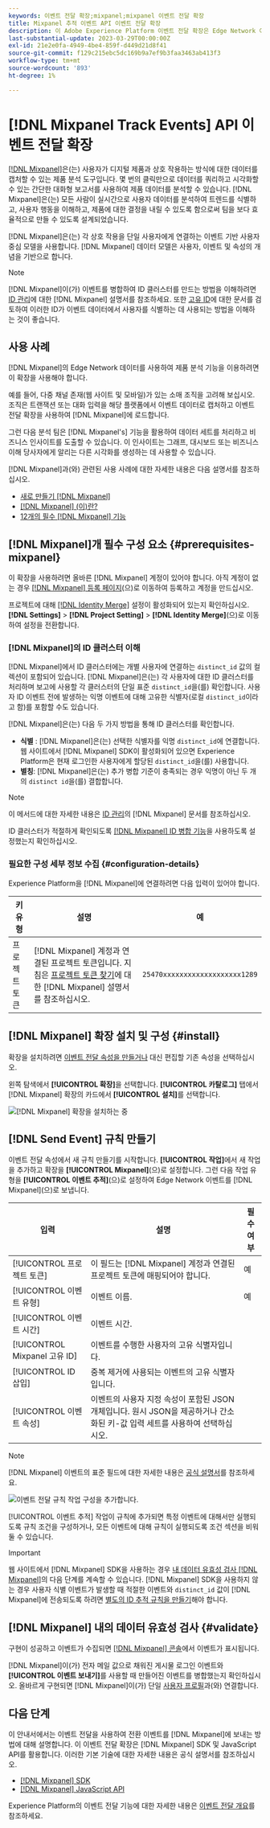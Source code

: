 ```yaml
---
keywords: 이벤트 전달 확장;mixpanel;mixpanel 이벤트 전달 확장
title: Mixpanel 추적 이벤트 API 이벤트 전달 확장
description: 이 Adobe Experience Platform 이벤트 전달 확장은 Edge Network 이벤트를 Mixpanel로 보냅니다.
last-substantial-update: 2023-03-29T00:00:00Z
exl-id: 21e2e0fa-4949-4be4-859f-d449d21d8f41
source-git-commit: f129c215ebc5dc169b9a7ef9b3faa3463ab413f3
workflow-type: tm+mt
source-wordcount: '893'
ht-degree: 1%

---
```


# [!DNL Mixpanel Track Events] API 이벤트 전달 확장

[[!DNL Mixpanel]](https://www.mixpanel.com)은(는) 사용자가 디지털 제품과 상호 작용하는 방식에 대한 데이터를 캡처할 수 있는 제품 분석 도구입니다. 몇 번의 클릭만으로 데이터를 쿼리하고 시각화할 수 있는 간단한 대화형 보고서를 사용하여 제품 데이터를 분석할 수 있습니다. [!DNL Mixpanel]은(는) 모든 사람이 실시간으로 사용자 데이터를 분석하여 트렌드를 식별하고, 사용자 행동을 이해하고, 제품에 대한 결정을 내릴 수 있도록 함으로써 팀을 보다 효율적으로 만들 수 있도록 설계되었습니다.

[!DNL Mixpanel]은(는) 각 상호 작용을 단일 사용자에게 연결하는 이벤트 기반 사용자 중심 모델을 사용합니다. [!DNL Mixpanel] 데이터 모델은 사용자, 이벤트 및 속성의 개념을 기반으로 합니다.

>[!NOTE]
>
>[!DNL Mixpanel]이(가) 이벤트를 병합하여 ID 클러스터를 만드는 방법을 이해하려면 [ID 관리](https://help.mixpanel.com/hc/en-us/articles/360041039771-Getting-Started-with-Identity-Management)에 대한 [!DNL Mixpanel] 설명서를 참조하세요. 또한 [고유 ID](https://help.mixpanel.com/hc/en-us/articles/115004509426-Distinct-ID-Creation-JavaScript-iOS-Android-)에 대한 문서를 검토하여 이러한 ID가 이벤트 데이터에서 사용자를 식별하는 데 사용되는 방법을 이해하는 것이 좋습니다.

## 사용 사례

[!DNL Mixpanel]의 Edge Network 데이터를 사용하여 제품 분석 기능을 이용하려면 이 확장을 사용해야 합니다.

예를 들어, 다중 채널 존재(웹 사이트 및 모바일)가 있는 소매 조직을 고려해 보십시오. 조직은 트랜잭션 또는 대화 입력을 해당 플랫폼에서 이벤트 데이터로 캡처하고 이벤트 전달 확장을 사용하여 [!DNL Mixpanel]에 로드합니다.

그런 다음 분석 팀은 [!DNL Mixpanel's] 기능을 활용하여 데이터 세트를 처리하고 비즈니스 인사이트를 도출할 수 있습니다. 이 인사이트는 그래프, 대시보드 또는 비즈니스 이해 당사자에게 알리는 다른 시각화를 생성하는 데 사용할 수 있습니다.

[!DNL Mixpanel]과(와) 관련된 사용 사례에 대한 자세한 내용은 다음 설명서를 참조하십시오.

* [새로 만들기 [!DNL Mixpanel]](https://docs.mixpanel.com/docs)
* [ [!DNL Mixpanel] (이)란?](https://developer.mixpanel.com/docs)
* [12개의 필수 [!DNL Mixpanel] 기능](https://mixpanel.com/blog/12-things-you-probably-didnt-know-you-could-do-with-mixpanel/)

## [!DNL Mixpanel]개 필수 구성 요소 {#prerequisites-mixpanel}

이 확장을 사용하려면 올바른 [!DNL Mixpanel] 계정이 있어야 합니다. 아직 계정이 없는 경우 [[!DNL Mixpanel] 등록 페이지](https://mixpanel.com/register/)&#x200B;(으)로 이동하여 등록하고 계정을 만드십시오.

프로젝트에 대해 [[!DNL Identity Merge]](https://help.mixpanel.com/hc/en-us/articles/9648680824852-ID-Merge-Implementation-Best-Practices) 설정이 활성화되어 있는지 확인하십시오. **[!DNL Settings]** > **[!DNL Project Setting]** > **[!DNL Identity Merge]**(으)로 이동하여 설정을 전환합니다.

### [!DNL Mixpanel]의 ID 클러스터 이해

[!DNL Mixpanel]에서 ID 클러스터에는 개별 사용자에 연결하는 `distinct_id` 값의 컬렉션이 포함되어 있습니다. [!DNL Mixpanel]은(는) 각 사용자에 대한 ID 클러스터를 처리하며 보고에 사용할 각 클러스터의 단일 표준 `distinct_id`을(를) 확인합니다. 사용자 ID 이벤트 전에 발생하는 익명 이벤트에 대해 고유한 식별자(로컬 `distinct_id`이라고 함)를 포함할 수도 있습니다.

[!DNL Mixpanel]은(는) 다음 두 가지 방법을 통해 ID 클러스터를 확인합니다.

* **식별** : [!DNL Mixpanel]은(는) 선택한 식별자를 익명 `distinct_id`에 연결합니다. 웹 사이트에서 [!DNL Mixpanel] SDK이 활성화되어 있으면 Experience Platform은 현재 로그인한 사용자에게 할당된 `distinct_id`을(를) 사용합니다.
* **별칭**: [!DNL Mixpanel]은(는) 추가 병합 기준이 충족되는 경우 익명이 아닌 두 개의 `distinct id`을(를) 결합합니다.

>[!NOTE]
>
>이 메서드에 대한 자세한 내용은 [ID 관리](https://help.mixpanel.com/hc/en-us/articles/360041039771-Getting-Started-with-Identity-Management#user-identification)의 [!DNL Mixpanel] 문서를 참조하십시오.
>
>ID 클러스터가 적절하게 확인되도록 [[!DNL Mixpanel] ID 병합 기능](#prerequisites-mixpanel)을 사용하도록 설정했는지 확인하십시오.

### 필요한 구성 세부 정보 수집 {#configuration-details}

Experience Platform을 [!DNL Mixpanel]에 연결하려면 다음 입력이 있어야 합니다.

| 키 유형 | 설명 | 예 |
| --- | --- | --- |
| 프로젝트 토큰 | [!DNL Mixpanel] 계정과 연결된 프로젝트 토큰입니다. 지침은 [프로젝트 토큰 찾기](https://help.mixpanel.com/hc/en-us/articles/115004502806-Find-Project-Token-)에 대한 [!DNL Mixpanel] 설명서를 참조하십시오. | `25470xxxxxxxxxxxxxxxxxxx1289` |

## [!DNL Mixpanel] 확장 설치 및 구성 {#install}

확장을 설치하려면 [이벤트 전달 속성을 만들거나](../../../ui/event-forwarding/overview.md#properties) 대신 편집할 기존 속성을 선택하십시오.

왼쪽 탐색에서 **[!UICONTROL 확장]**&#x200B;을 선택합니다. **[!UICONTROL 카탈로그]** 탭에서 [!DNL Mixpanel] 확장의 카드에서 **[!UICONTROL 설치]**&#x200B;를 선택합니다.

![[!DNL Mixpanel] 확장을 설치하는 중](../../../images/extensions/server/mixpanel/install-extension.png)

## [!DNL Send Event] 규칙 만들기

이벤트 전달 속성에서 새 규칙 만들기를 시작합니다. **[!UICONTROL 작업]**&#x200B;에서 새 작업을 추가하고 확장을 **[!UICONTROL Mixpanel]**(으)로 설정합니다. 그런 다음 작업 유형을 **[!UICONTROL 이벤트 추적]**(으)로 설정하여 Edge Network 이벤트를 [!DNL Mixpanel]&#x200B;(으)로 보냅니다.

| 입력 | 설명 | 필수 여부 |
| --- | --- | --- |
| [!UICONTROL 프로젝트 토큰] | 이 필드는 [!DNL Mixpanel] 계정과 연결된 프로젝트 토큰에 매핑되어야 합니다. | 예 |
| [!UICONTROL 이벤트 유형] | 이벤트 이름. | 예 |
| [!UICONTROL 이벤트 시간] | 이벤트 시간. | |
| [!UICONTROL Mixpanel 고유 ID] | 이벤트를 수행한 사용자의 고유 식별자입니다. | |
| [!UICONTROL ID 삽입] | 중복 제거에 사용되는 이벤트의 고유 식별자입니다. | |
| [!UICONTROL 이벤트 속성] | 이벤트의 사용자 지정 속성이 포함된 JSON 개체입니다. 원시 JSON을 제공하거나 간소화된 키-값 입력 세트를 사용하여 선택하십시오. | |

>[!NOTE]
>
>[!DNL Mixpanel] 이벤트의 표준 필드에 대한 자세한 내용은 [공식 설명서](https://developer.mixpanel.com/reference/import-events#event)를 참조하세요.

![이벤트 전달 규칙 작업 구성을 추가합니다.](../../../images/extensions/server/mixpanel/track-event-action.png)

[!UICONTROL 이벤트 추적] 작업이 규칙에 추가되면 특정 이벤트에 대해서만 실행되도록 규칙 조건을 구성하거나, 모든 이벤트에 대해 규칙이 실행되도록 조건 섹션을 비워 둘 수 있습니다.

>[!IMPORTANT]
>
>웹 사이트에서 [!DNL Mixpanel] SDK을 사용하는 경우 [내 데이터 유효성 검사 [!DNL Mixpanel]](#validate)의 다음 단계를 계속할 수 있습니다. [!DNL Mixpanel] SDK을 사용하지 않는 경우 사용자 식별 이벤트가 발생할 때 적절한 이벤트와 `distinct_id` 값이 [!DNL Mixpanel]에 전송되도록 하려면 [별도의 ID 추적 규칙을 만들기](#create-an-identity-tracking-rule)해야 합니다.

## [!DNL Mixpanel] 내의 데이터 유효성 검사 {#validate}

구현이 성공하고 이벤트가 수집되면 [[!DNL Mixpanel] 콘솔](https://help.mixpanel.com/hc/en-us/articles/4402837164948)에서 이벤트가 표시됩니다.

[!DNL Mixpanel]이(가) 전자 메일 값으로 채워진 게시물 로그인 이벤트와 **[!UICONTROL 이벤트 보내기]**&#x200B;를 사용할 때 만들어진 이벤트를 병합했는지 확인하십시오. 올바르게 구현되면 [!DNL Mixpanel]이(가) 단일 [사용자 프로필](https://help.mixpanel.com/hc/en-us/articles/115004501966)과(와) 연결합니다.

## 다음 단계

이 안내서에서는 이벤트 전달을 사용하여 전환 이벤트를 [!DNL Mixpanel]에 보내는 방법에 대해 설명합니다. 이 이벤트 전달 확장은 [!DNL Mixpanel] SDK 및 JavaScript API를 활용합니다. 이러한 기본 기술에 대한 자세한 내용은 공식 설명서를 참조하십시오.

* [[!DNL Mixpanel] SDK](https://developer.mixpanel.com/docs/nodejs)
* [[!DNL Mixpanel] JavaScript API](https://developer.mixpanel.com/docs/javascript-full-api-reference#mixpanelidentify)

Experience Platform의 이벤트 전달 기능에 대한 자세한 내용은 [이벤트 전달 개요](../../../ui/event-forwarding/overview.md)를 참조하세요.
